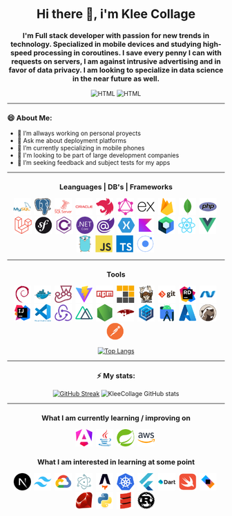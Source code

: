 <div id="header" align="center">
        <h1 align="centar"> Hi there 👋, i'm Klee Collage </h1>   
        <h3 align="center"> I'm Full stack developer with passion for new trends in technology. Specialized in mobile devices and studying high-speed processing in coroutines. I save every penny I can with requests on servers, I am against intrusive advertising and in favor of data privacy. I am looking to specialize in data science in the near future as well.</h3> 
</div>
<div id="badges" align="center">
        <img src="https://img.shields.io/github/followers/KleeCollage?style=social" alt="HTML" with="40" height="40"/>
        <img src="https://img.shields.io/github/stars/KleeCollage?style=social" alt="HTML" with="40" height="40"/>        
       
        
</div>

---

### 😄 About Me:
    
- 🔭 I’m allways working on personal proyects
- 💬 Ask me about deployment platforms
- 🌱 I’m currently specializing in mobile phones 
- 👯 I'm looking to be part of large development companies
- 🤔 I’m seeking feedback and subject tests for my apps
    
<!--
    - 🤔 I’m looking for help with ...
    - 💬 Ask me about ...
    - 📫 How to reach me: ...
--> 

---

<div align="center">
    <h3>Leanguages | DB's  |  Frameworks</h3>
    <div>
        <img src="https://github.com/devicons/devicon/blob/master/icons/mysql/mysql-original-wordmark.svg" alt="mysql" width="40" height="40"/>&nbsp;
        <img src="https://github.com/devicons/devicon/blob/master/icons/postgresql/postgresql-original.svg" alt="postgreSql" width="40" height="40"/>&nbsp;
        <img src="https://github.com/devicons/devicon/blob/master/icons/microsoftsqlserver/microsoftsqlserver-plain-wordmark.svg" alt="MicrosoftSQLserver" width="40" height="40"/>&nbsp;
        <img src="https://github.com/devicons/devicon/blob/master/icons/oracle/oracle-original.svg" alt="Oracle" width="40" height="40"/>&nbsp;
        <img src="https://github.com/devicons/devicon/blob/master/icons/nestjs/nestjs-original.svg" alt="nestjs" width="40" height="40"/>&nbsp;
        <img src="https://github.com/devicons/devicon/blob/master/icons/graphql/graphql-plain.svg" alt="graphql" width="40" height="40"/>&nbsp;
        <img src="https://github.com/devicons/devicon/blob/master/icons/express/express-original.svg" alt="express" width="40" height="40"/>&nbsp;
        <img src="https://github.com/devicons/devicon/blob/master/icons/firebase/firebase-original.svg" alt="firebase" width="40" height="40"/>&nbsp;
        <img src="https://github.com/devicons/devicon/blob/master/icons/mongodb/mongodb-original.svg" alt="mongoDB" width="40" height="40"/>&nbsp;
        <img src="https://github.com/devicons/devicon/blob/master/icons/php/php-original.svg" alt="php" width="40" height="40"/>&nbsp;
        <img src="https://github.com/devicons/devicon/blob/master/icons/laravel/laravel-original.svg" alt="laravel" width="40" height="40"/>&nbsp;
        <img src="https://github.com/devicons/devicon/blob/master/icons/symfony/symfony-original.svg" alt="symfony" width="40" height="40"/>&nbsp;
        <img src="https://github.com/devicons/devicon/blob/master/icons/csharp/csharp-line.svg" alt="csharp" width="40" height="40"/>&nbsp;
        <img src="https://github.com/devicons/devicon/blob/master/icons/dotnetcore/dotnetcore-original.svg" alt="netCore" width="40" height="40"/>&nbsp;
        <img src="https://github.com/devicons/devicon/blob/master/icons/blazor/blazor-original.svg" alt="blazor" width="40" height="40"/>&nbsp;
        <img src="https://github.com/devicons/devicon/blob/master/icons/xamarin/xamarin-original.svg" alt="xamarin" width="40" height="40"/>
        <img src="https://github.com/devicons/devicon/blob/master/icons/kotlin/kotlin-original.svg" alt="kotlin" width="40" height="40"/>&nbsp;
        <img src="https://github.com/devicons/devicon/blob/master/icons/jetpackcompose/jetpackcompose-original.svg" alt="jetpack" width="40" height="40"/>&nbsp;
        <img src="https://github.com/devicons/devicon/blob/master/icons/react/react-original.svg" alt="react" width="40" height="40"/>&nbsp;
        <img src="https://github.com/devicons/devicon/blob/master/icons/vuejs/vuejs-original.svg" alt="vue" width="40" height="40"/>&nbsp;
        <img src="https://github.com/devicons/devicon/blob/master/icons/go/go-original.svg" alt="golang" width="40" height="40"/>
        <img src="https://github.com/devicons/devicon/blob/master/icons/javascript/javascript-original.svg" alt="javascript" width="40" height="40"/>&nbsp;
        <img src="https://github.com/devicons/devicon/blob/master/icons/typescript/typescript-plain.svg" alt="typeScript" width="40" height="40"/>&nbsp;
        <img src="https://github.com/devicons/devicon/blob/master/icons/ionic/ionic-original.svg" alt="ionic" width="40" height="40"/>&nbsp;
            
---
<h3>Tools</h3>
        <img src="https://github.com/devicons/devicon/blob/master/icons/debian/debian-original.svg" alt="debian" width="40" height="40"/>&nbsp;
        <img src="https://github.com/devicons/devicon/blob/master/icons/docker/docker-original.svg" alt="docker" width="40" height="40"/>&nbsp;
        <img src="https://github.com/devicons/devicon/blob/master/icons/jest/jest-plain.svg" alt="jest" width="40" height="40"/>&nbsp;
        <img src="https://github.com/devicons/devicon/blob/master/icons/vitejs/vitejs-original.svg" alt="vite" width="40" height="40"/>&nbsp;
        <img src="https://github.com/devicons/devicon/blob/master/icons/npm/npm-original-wordmark.svg" alt="npm" width="40" height="40"/>&nbsp;
        <img src="https://github.com/devicons/devicon/blob/master/icons/pnpm/pnpm-original.svg" alt="pnpm" width="40" height="40"/>&nbsp;
        <img src="https://github.com/devicons/devicon/blob/master/icons/composer/composer-original.svg" alt="composer" width="40" height="40"/>&nbsp;
        <img src="https://github.com/devicons/devicon/blob/master/icons/git/git-original-wordmark.svg" alt="git" width="40" height="40"/>&nbsp;
        <img src="https://github.com/devicons/devicon/blob/master/icons/rider/rider-original.svg" alt="rider" width="40" height="40"/>&nbsp;
        <img src="https://github.com/devicons/devicon/blob/master/icons/dot-net/dot-net-original.svg" alt="dotNet" width="40" height="40"/>&nbsp;
        <img src="https://github.com/devicons/devicon/blob/master/icons/intellij/intellij-original.svg" alt="intellij" width="40" height="40"/>&nbsp;
        <img src="https://github.com/devicons/devicon/blob/master/icons/vscode/vscode-original-wordmark.svg" alt="VScode" width="40" height="40"/>&nbsp;
        <img src="https://github.com/devicons/devicon/blob/master/icons/redux/redux-original.svg" alt="redux" width="40" height="40"/>&nbsp;
        <img src="https://github.com/devicons/devicon/blob/master/icons/nuxtjs/nuxtjs-original.svg" alt="nuxt" width="40" height="40"/>&nbsp;
        <img src="https://github.com/devicons/devicon/blob/master/icons/nodejs/nodejs-original.svg" alt="node" width="40" height="40"/>&nbsp;
        <img src="https://github.com/devicons/devicon/blob/master/icons/mongoose/mongoose-original.svg" alt="mongoose" width="40" height="40"/>&nbsp;
        <img src="https://github.com/devicons/devicon/blob/master/icons/sequelize/sequelize-original.svg" alt="sequelize" width="40" height="40"/>&nbsp;
        <img src="https://github.com/devicons/devicon/blob/master/icons/androidstudio/androidstudio-original.svg" alt="androidStudio" width="40" height="40"/>&nbsp;
        <img src="https://github.com/devicons/devicon/blob/master/icons/azure/azure-original.svg" alt="azure" width="40" height="40"/>&nbsp;
        <img src="https://github.com/devicons/devicon/blob/master/icons/dbeaver/dbeaver-original.svg" alt="dbeaver" width="40" height="40"/>&nbsp;
        <img src="https://github.com/devicons/devicon/blob/master/icons/postman/postman-original.svg" alt="postman" width="40" height="40"/>&nbsp;
        



[![Top Langs](https://github-readme-stats.vercel.app/api/top-langs/?username=KleeCollage&layout=compact)](https://github.com/anuraghazra/github-readme-stats)
    </div>
    
---
        
### ⚡ My stats:
[![GitHub Streak](http://github-readme-streak-stats.herokuapp.com?user=KleeCollage&theme=tokyonight)](https://git.io/streak-stats)
![KleeCollage GitHub stats](https://github-readme-stats.vercel.app/api?username=KleeCollage&show_icons=true&theme=radical)

        
---

### What I am currently learning / improving on
<img src="https://github.com/devicons/devicon/blob/master/icons/angular/angular-original.svg" alt="angular" width="40" height="40"/>&nbsp;
<img src="https://github.com/devicons/devicon/blob/master/icons/java/java-original.svg" alt="java" width="40" height="40"/>&nbsp;
<img src="https://github.com/devicons/devicon/blob/master/icons/spring/spring-original.svg" alt="spring" width="40" height="40"/>&nbsp;
<img src="https://github.com/devicons/devicon/blob/master/icons/amazonwebservices/amazonwebservices-original-wordmark.svg" alt="aws" width="40" height="40"/>&nbsp;

        
###  What I am interested in learning at some point
<img src="https://github.com/devicons/devicon/blob/master/icons/nextjs/nextjs-original.svg" alt="next" width="40" height="40"/>&nbsp;
<img src="https://github.com/devicons/devicon/blob/master/icons/tailwindcss/tailwindcss-original.svg" alt="tailwind" width="40" height="40"/>&nbsp;
<img src="https://github.com/devicons/devicon/blob/master/icons/googlecloud/googlecloud-original.svg" alt="googleCloud" width="40" height="40"/>&nbsp;
<img src="https://github.com/devicons/devicon/blob/master/icons/electron/electron-original.svg" alt="electron" width="40" height="40"/>&nbsp;
<img src="https://github.com/devicons/devicon/blob/master/icons/astro/astro-original.svg" alt="astro" width="40" height="40"/>&nbsp;
<img src="https://github.com/devicons/devicon/blob/master/icons/kubernetes/kubernetes-original.svg" alt="kubernets" width="40" height="40"/>&nbsp;
<img src="https://github.com/devicons/devicon/blob/master/icons/flutter/flutter-original.svg" alt="flutter" width="40" height="40"/>&nbsp;
<img src="https://github.com/devicons/devicon/blob/master/icons/dart/dart-original-wordmark.svg" alt="dart" width="40" height="40"/>&nbsp;
<img src="https://github.com/devicons/devicon/blob/master/icons/swift/swift-original.svg" alt="swift" width="40" height="40"/>&nbsp;
<img src="https://github.com/devicons/devicon/blob/master/icons/ktor/ktor-original.svg" alt="ktor" width="40" height="40"/>&nbsp;
<img src="https://github.com/devicons/devicon/blob/master/icons/ruby/ruby-original.svg" alt="ruby" width="40" height="40"/>&nbsp;
<img src="https://github.com/devicons/devicon/blob/master/icons/python/python-original.svg" alt="python" width="40" height="40"/>&nbsp;
<img src="https://github.com/devicons/devicon/blob/master/icons/scala/scala-original.svg" alt="sacala" width="40" height="40"/>&nbsp;
<img src="https://github.com/devicons/devicon/blob/master/icons/rust/rust-original.svg" alt="rust" width="40" height="40"/>&nbsp;

<!--
**kleecollage/kleecollage** is a ✨ _special_ ✨ repository because its `README.md` (this file) appears on your GitHub profile.

Here are some ideas to get you started:

- 🔭 I’m currently working on ...
- 🌱 I’m currently learning ...
- 👯 I’m looking to collaborate on ...
- 🤔 I’m looking for help with ...
- 💬 Ask me about ...
- 📫 How to reach me: ...
- 😄 Pronouns: ...
- ⚡ Fun fact: ...

          _____                    _____            _____                    _____          
         /\    \                  /\    \          /\    \                  /\    \         
        /::\____\                /::\____\        /::\    \                /::\    \        
       /:::/    /               /:::/    /       /::::\    \              /::::\    \       
      /:::/    /               /:::/    /       /::::::\    \            /::::::\    \      
     /:::/    /               /:::/    /       /:::/\:::\    \          /:::/\:::\    \     
    /:::/____/               /:::/    /       /:::/__\:::\    \        /:::/__\:::\    \    
   /::::\    \              /:::/    /       /::::\   \:::\    \      /::::\   \:::\    \   
  /::::::\____\________    /:::/    /       /::::::\   \:::\    \    /::::::\   \:::\    \  
 /:::/\:::::::::::\    \  /:::/    /       /:::/\:::\   \:::\    \  /:::/\:::\   \:::\    \ 
/:::/  |:::::::::::\____\/:::/____/       /:::/__\:::\   \:::\____\/:::/__\:::\   \:::\____\
\::/   |::|~~~|~~~~~     \:::\    \       \:::\   \:::\   \::/    /\:::\   \:::\   \::/    /
 \/____|::|   |           \:::\    \       \:::\   \:::\   \/____/  \:::\   \:::\   \/____/ 
       |::|   |            \:::\    \       \:::\   \:::\    \       \:::\   \:::\    \     
       |::|   |             \:::\    \       \:::\   \:::\____\       \:::\   \:::\____\    
       |::|   |              \:::\    \       \:::\   \::/    /        \:::\   \::/    /    
       |::|   |               \:::\    \       \:::\   \/____/          \:::\   \/____/     
       |::|   |                \:::\    \       \:::\    \               \:::\    \         
       \::|   |                 \:::\____\       \:::\____\               \:::\____\        
        \:|   |                  \::/    /        \::/    /                \::/    /        
         \|___|                   \/____/          \/____/                  \/____/         
                                                                                            
-->
